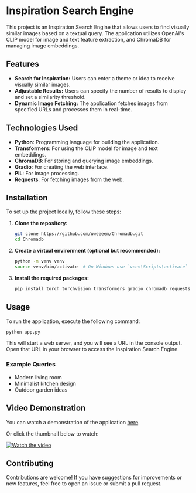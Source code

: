 
# Inspiration Search Engine

This project is an Inspiration Search Engine that allows users to find visually similar images based on a textual query. The application utilizes OpenAI's CLIP model for image and text feature extraction, and ChromaDB for managing image embeddings.

## Features

- **Search for Inspiration:** Users can enter a theme or idea to receive visually similar images.
- **Adjustable Results:** Users can specify the number of results to display and set a similarity threshold.
- **Dynamic Image Fetching:** The application fetches images from specified URLs and processes them in real-time.

## Technologies Used

- **Python**: Programming language for building the application.
- **Transformers**: For using the CLIP model for image and text embeddings.
- **ChromaDB**: For storing and querying image embeddings.
- **Gradio**: For creating the web interface.
- **PIL**: For image processing.
- **Requests**: For fetching images from the web.

## Installation

To set up the project locally, follow these steps:

1. **Clone the repository:**

   ```bash
   git clone https://github.com/uweeeem/Chromadb.git
   cd Chromadb
   ```

2. **Create a virtual environment (optional but recommended):**

   ```bash
   python -m venv venv
   source venv/bin/activate  # On Windows use `venv\Scripts\activate`
   ```

3. **Install the required packages:**

   ```bash
   pip install torch torchvision transformers gradio chromadb requests scikit-learn
   ```

## Usage

To run the application, execute the following command:

```bash
python app.py
```

This will start a web server, and you will see a URL in the console output. Open that URL in your browser to access the Inspiration Search Engine.

### Example Queries

- Modern living room
- Minimalist kitchen design
- Outdoor garden ideas



## Video Demonstration

You can watch a demonstration of the application [here](https://youtu.be/lLEenMOYr5w).

Or click the thumbnail below to watch:

[![Watch the video](https://img.youtube.com/vi/lLEenMOYr5w/0.jpg)](https://youtu.be/lLEenMOYr5w)


## Contributing

Contributions are welcome! If you have suggestions for improvements or new features, feel free to open an issue or submit a pull request.

